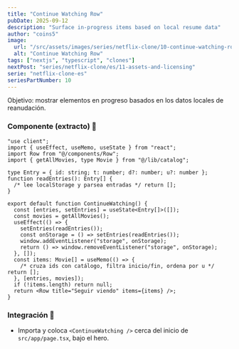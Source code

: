 ```yaml
---
title: "Continue Watching Row"
pubDate: 2025-09-12
description: "Surface in‑progress items based on local resume data"
author: "coins5"
image:
  url: "/src/assets/images/series/netflix-clone/10-continue-watching-row.png"
  alt: "Continue Watching Row"
tags: ["nextjs", "typescript", "clones"]
nextPost: "series/netflix-clone/es/11-assets-and-licensing"
serie: "netflix-clone-es"
seriesPartNumber: 10
---
```


Objetivo: mostrar elementos en progreso basados en los datos locales de reanudación.

### Componente (extracto) 🧩

```tsx
"use client";
import { useEffect, useMemo, useState } from "react";
import Row from "@/components/Row";
import { getAllMovies, type Movie } from "@/lib/catalog";

type Entry = { id: string; t: number; d?: number; u?: number };
function readEntries(): Entry[] {
  /* lee localStorage y parsea entradas */ return [];
}

export default function ContinueWatching() {
  const [entries, setEntries] = useState<Entry[]>([]);
  const movies = getAllMovies();
  useEffect(() => {
    setEntries(readEntries());
    const onStorage = () => setEntries(readEntries());
    window.addEventListener("storage", onStorage);
    return () => window.removeEventListener("storage", onStorage);
  }, []);
  const items: Movie[] = useMemo(() => {
    /* cruza ids con catálogo, filtra inicio/fin, ordena por u */ return [];
  }, [entries, movies]);
  if (!items.length) return null;
  return <Row title="Seguir viendo" items={items} />;
}
```

### Integración 🔗

- Importa y coloca `<ContinueWatching />` cerca del inicio de `src/app/page.tsx`, bajo el hero.

